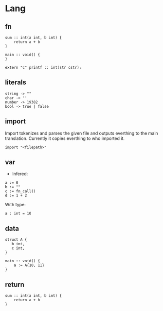 # Lang

## fn

```odin
sum :: int(a int, b int) {
    return a + b
}

main :: void() {
}

extern "c" printf :: int(str cstr);
```

## literals

```odin
string -> ""
char -> ''
number -> 19382
bool -> true | false
```

## import

Import tokenizes and parses the given file and outputs everthing to the main translation.
Currently it copies everthing to who imported it.

```odin
import "<filepath>"
```

## var

- Infered:

```odin
a := 0
b := ""
c := fn_call()
d := 1 + 2
```

With type:

```odin
a : int = 10
```

## data

```odin
struct A {
   b int,
   c int,
}

main :: void() {
    a := A{10, 11}
}
```

## return

```odin
sum :: int(a int, b int) {
    return a + b
}
```
